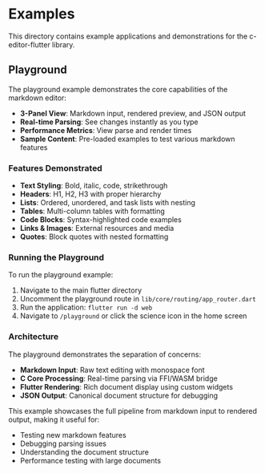 # Examples

This directory contains example applications and demonstrations for the c-editor-flutter library.

## Playground

The playground example demonstrates the core capabilities of the markdown editor:

- **3-Panel View**: Markdown input, rendered preview, and JSON output
- **Real-time Parsing**: See changes instantly as you type
- **Performance Metrics**: View parse and render times
- **Sample Content**: Pre-loaded examples to test various markdown features

### Features Demonstrated

- **Text Styling**: Bold, italic, code, strikethrough
- **Headers**: H1, H2, H3 with proper hierarchy
- **Lists**: Ordered, unordered, and task lists with nesting
- **Tables**: Multi-column tables with formatting
- **Code Blocks**: Syntax-highlighted code examples
- **Links & Images**: External resources and media
- **Quotes**: Block quotes with nested formatting

### Running the Playground

To run the playground example:

1. Navigate to the main flutter directory
2. Uncomment the playground route in `lib/core/routing/app_router.dart`
3. Run the application: `flutter run -d web`
4. Navigate to `/playground` or click the science icon in the home screen

### Architecture

The playground demonstrates the separation of concerns:
- **Markdown Input**: Raw text editing with monospace font
- **C Core Processing**: Real-time parsing via FFI/WASM bridge
- **Flutter Rendering**: Rich document display using custom widgets
- **JSON Output**: Canonical document structure for debugging

This example showcases the full pipeline from markdown input to rendered output, making it useful for:
- Testing new markdown features
- Debugging parsing issues  
- Understanding the document structure
- Performance testing with large documents